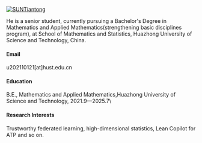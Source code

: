 

[![SUNTiantong](https://img.shields.io/badge/SUNTiantong-github-blue?logo=github)](https://github.com/SUNTiantong)

He is a senior student, currently pursuing a Bachelor's Degree in Mathematics and Applied Mathematics(strengthening basic disciplines program), at School of Mathematics and Statistics, Huazhong University of Science and Technology, China.

#### Email
u202110121[at]hust.edu.cn

#### Education

B.E., Mathematics and Applied Mathematics,Huazhong University of Science and Technology, 2021.9—2025.7\

#### Research Interests
Trustworthy federated learning, high-dimensional statistics, Lean Copilot for ATP and so on.

